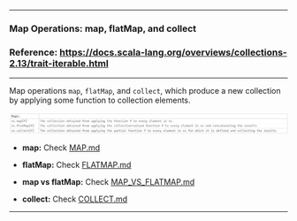 
---

### Map Operations: map, flatMap, and collect

### Reference: <https://docs.scala-lang.org/overviews/collections-2.13/trait-iterable.html>

---

Map operations `map`, `flatMap`, and `collect`, which produce a new collection by applying some function to collection elements.

![Map Operations](map_operations.png "Map Operations")

- **map:** Check [MAP.md](./MAP.md "Visit map")

- **flatMap:** Check [FLATMAP.md](./FLATMAP.md "Visit flatMap")

- **map vs flatMap:** Check [MAP_VS_FLATMAP.md](./MAP_VS_FLATMAP.md "Visit MAP_VS_FLATMAP.md")

- **collect:** Check [COLLECT.md](./COLLECT.md "Visit COLLECT.md")

---
